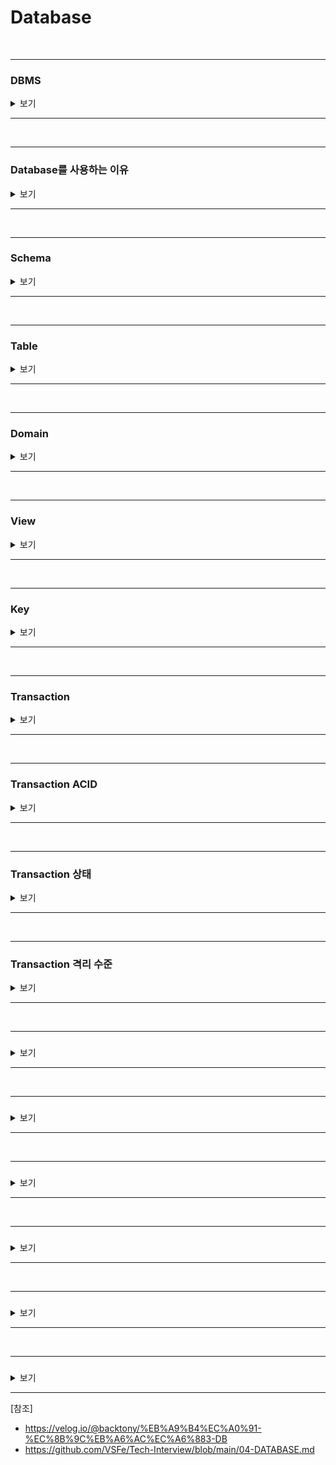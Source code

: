 # Database

<br>

-----------------------

### DBMS 

<details>
    <summary> 보기 </summary>
    <br />

-----------------------

데이터베이스 관리 시스템으로 여러 사용자가 데이터베이스에 접근하여 사용할 수 있도록 해주는 소프트웨어

</details>

-----------------------

<br>

-----------------------

### Database를 사용하는 이유

<details>
    <summary> 보기 </summary>
    <br />

-----------------------

- 파일 시스템의 데이터 중복, 비일관성, 검색 등의 문제를 해결하기 위해서 사용한다.
- 파일 시스템이 운영체제마다 다를 수 있는데, 운영체제에 종속적인 파일 시스템을 이용하는 것은 프로그램의 확장성을 해치기 때문이다.

</details>

-----------------------

<br>

-----------------------

### Schema

<details>
    <summary> 보기 </summary>
    <br />

-----------------------

데이터베이스의 구조와 제약조건에 관한 전반적인 명세를 기술한 메타데이터 집합이다.

</details>

-----------------------

<br>

-----------------------

### Table

<details>
    <summary> 보기 </summary>
    <br />

-----------------------

- 행과 열로 이루어진 데이터 집합을 말한다.
- 행(Tuple or Record)
  - 테이블을 구성하는 데이터들 중 가로로 묶은 데이터 셋이다.
  - 일반적으로 한 행은 한 객체에 대한 정보를 갖는다.
  - 튜플 또는 레코드라고 부른다.
- 열(Attribute)
  - 테이블을 구성하는 데이터들 중 세로로 묶은 데이터 셋이다.
  - 속성이라고 부른다.

</details>

-----------------------

<br>

-----------------------

### Domain

<details>
    <summary> 보기 </summary>
    <br />

-----------------------

 데이터베이스 필드에 채워질 수 있는 값들의 집합이다.
> 예를 들어, 도메인이 1과 10 사이의 정수인데 11이 들어가거나 "고양이"가 들어갈 수 없다.

</details>

-----------------------

<br>

-----------------------

### View

<details>
    <summary> 보기 </summary>
    <br />

-----------------------

- 하나 이상의 테이블에서 유도된 것으로 메모리에 물리적으로 존재하지 않는 가상 테이블이다.
- 특정 사용자로부터 특정 속성을 숨기는 기능으로 뷰를 정의하여 그 뷰를 테이블처럼 사용한다.
- 인덱스를 가질 수 없고, 뷰의 정의를 변경할 수 없다.
- 기본키를 포함하고 정의할 경우에 삽입, 삭제, 갱신이 가능하다.

</details>

-----------------------

<br>

-----------------------

### Key

<details>
    <summary> 보기 </summary>
    <br />

-----------------------

![img.png](images/img.png)
- 검색, 정렬 시 튜플을 구분하는 기준이 되는 속성이다.
- 유일성 : 키로 튜플을 유일하게 식별할 수 있는 것.
- 최소성 : 튜플을 구분하는데 꼭 필요한 속성들로만 구성된 것.

**후보키**
- 테이블을 구성하는 속성 중에서 튜플을 유일하게 식별할 수 있는 속성들의 부분집합
    > 즉, 기본키로 사용할 수 있는 속성이다.
- 모든 테이블은 하나 이상의 후보키를 가진다.
- 유일성과 최소성을 만족한다.

**기본키**
- 후보키 중에서 선택한 PK
- 특정 튜플을 유일하게 식별 가능
- 중복값과 NULL이 불가능하다.
- 유일성과 최소성을 만족한다.

**대체키**
- 후보키가 두개 이상일 때, 기본키를 제외한 나머지 후보키들을 말한다.

**슈퍼키**
- 고유하게 식별하는 모든 후보키들을 조합하는 키
- 유일성은 만족하지만 최소성은 만족하지 않는다.

**외래키**
- 다른 테이블(릴레이션)의 속성을 참조하는 것으로 참조 관계를 표현하는데 사용하는 키이다.
- 테이블의 열 중 다른 테이블의 기본키를 참조하는 열이다.
- 테이블 간의 연결, 중복 방지, 무결성 유지를 위해 사용한다.

</details>

-----------------------

<br>

-----------------------

### Transaction

<details>
    <summary> 보기 </summary>
    <br />

-----------------------

- 데이터베이스의 상태를 변화시키는 하나의 논리적인 작업 단위이다.
- 논리적인 작업의 쿼리 개수와 관계 없이 논리적인 작업 셋 자체가 100% 적용되거나 아무것도 적용되지 않아야 함을 보장해야 한다.
  > Commit - 트랜잭션이 성공하여 트랜잭션 결과를 영구적으로 반영하는 연산
  > Rollback - 트랜잭션이 수행한 결과를 원래 상태로 복구시키는 연산 

</details>

-----------------------

<br>

-----------------------

### Transaction ACID

<details>
    <summary> 보기 </summary>
    <br />

-----------------------

- 원자성 - `Atomicity`
  > 트랜잭션을 구성하는 연산 자체가 모두 정상적으로 실행되거나 취소되어야 한다.
- 일관성 - `Consistency`
  > 트랜잭션이 실행을 성공적으로 완료하면 언제나 일관성이 있는 데이터베이스 상태로 유지한다.
- 고립성 - `Isolation`
  > 두 개 이상의 트랜잭션이 동시에 발생할 때, 서로의 연산에 영향을 주면 안된다.
- 영구성 - `Durability`
  > 커밋된 트랜잭션의 내용은 영구히 반영된다.

</details>

-----------------------

<br>

-----------------------

### Transaction 상태

<details>
    <summary> 보기 </summary>
    <br />

-----------------------
- 활동 - `Active` : 트랜잭션이 실행 중인 상태
- 장애 - `Fail` : 트랜잭션이 실행에 오류가 발생하여 중단한 상태
- 철회 - `Aborted` : 트랜잭션이 비정상적으로 종료되어 Rollback을 수행하는 상태
- 부분 완료 - `Partially Commit` : 트랜잭션이 마지막 연산까지 실행했지만, 커밋 연산이 실행되기 직전인 상태
- 완료 - `Committed` : 트랜잭션이 성공적으로 종료되어 커밋 연산을 수행한 후인 상태

</details>

-----------------------

<br>

-----------------------

### Transaction 격리 수준

<details>
    <summary> 보기 </summary>
    <br />

-----------------------

**Read Uncommitted**
  - 다른 트랜잭션에서 커밋되지 않은 내용에 접근이 가능하다.
    > Dirty Read, Non-Repeatable Read, Phantom Read 현상 발생
    > Dirty Read - 다른 트랜잭션에서 커밋되지 않은 데이터에 접근이 가능한 것.

**Read Committed**
  - 커밋된 내용만 접근이 가능하다.
  - 한 트랜잭션 내에서 검색 결과가 비일관적인 현상이 발생한다. 
    > Non-Repeatable Read, Phantom Read 현상 발생
    > Non-Repeatable Read - 한 트랜잭션 내에서 비일관적인 현상이 발생하는 것.

**Repeatable Read**
  - 커밋이 완료된 데이터만 읽을 수 있다.
  - 트랜잭션 범위 내에서 조회한 내용이 항상 동일함을 보장해야한다.
     > Phantom Read 현상 발생
     > Phantom Read - 일정 범위 행(레코드)을 두번 이상 읽을 때, 첫번째 쿼리에서 없던 유령 레코드가 나타나는 현상

**Serializable**
  - 한 트랜잭션에서 사용하는 데이터는 다른 트랜잭션이 접근 불가능하다.
  - 신형 트랜잭션이 읽은 데이터를 후행 트랜잭션이 관리하지 못할 뿐만 아니라 중간에 새로운 레코드를 삽입하는 것도 막아준다.
     > 데이터 안정성을 위배하는 어떤 것도 발생할 수 없을 정도록 높은 고립성을 가지기 때문에 동시성이 많이 떨어지고 성능이 안좋다.

</details>

-----------------------

<br>

-----------------------

### 

<details>
    <summary> 보기 </summary>
    <br />

-----------------------

</details>

-----------------------

<br>

-----------------------

### 

<details>
    <summary> 보기 </summary>
    <br />

-----------------------

</details>

-----------------------

<br>

-----------------------

### 

<details>
    <summary> 보기 </summary>
    <br />

-----------------------

</details>

-----------------------

<br>

-----------------------

### 

<details>
    <summary> 보기 </summary>
    <br />

-----------------------

</details>

-----------------------

<br>

-----------------------

### 

<details>
    <summary> 보기 </summary>
    <br />

-----------------------

</details>

-----------------------

<br>

-----------------------

### 

<details>
    <summary> 보기 </summary>
    <br />

-----------------------

</details>

-----------------------

[참조]
- https://velog.io/@backtony/%EB%A9%B4%EC%A0%91-%EC%8B%9C%EB%A6%AC%EC%A6%883-DB
- https://github.com/VSFe/Tech-Interview/blob/main/04-DATABASE.md
